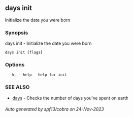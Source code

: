 ## days init

Initialize the date you were born

### Synopsis

days init <dd-mm-yyyy> - Initialize the date you were born

```
days init [flags]
```

### Options

```
  -h, --help   help for init
```

### SEE ALSO

* [days](days.md)	 - Checks the number of days you've spent on earth

###### Auto generated by spf13/cobra on 24-Nov-2023
